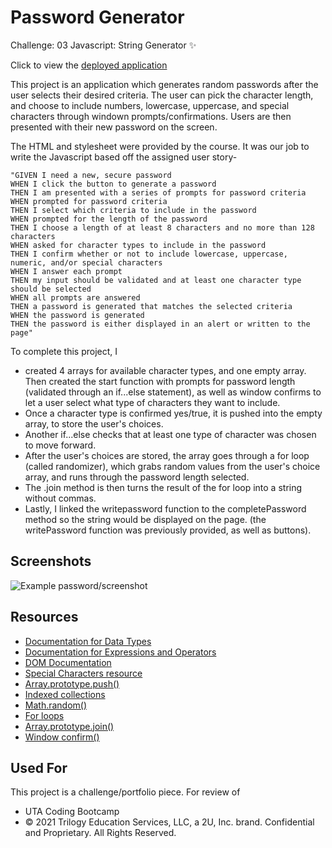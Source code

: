# Password Generator

Challenge: 03 Javascript: String Generator ✨

Click to view the [deployed application](https://dieterichelizabeth.github.io/password-generator/)

This project is an application which generates random passwords after the user selects their desired criteria.
The user can pick the character length, and choose to include numbers, lowercase, uppercase, and special characters through windown prompts/confirmations.
Users are then presented with their new password on the screen.

The HTML and stylesheet were provided by the course. It was our job to write the Javascript based off the assigned user story-

```
"GIVEN I need a new, secure password
WHEN I click the button to generate a password
THEN I am presented with a series of prompts for password criteria
WHEN prompted for password criteria
THEN I select which criteria to include in the password
WHEN prompted for the length of the password
THEN I choose a length of at least 8 characters and no more than 128 characters
WHEN asked for character types to include in the password
THEN I confirm whether or not to include lowercase, uppercase, numeric, and/or special characters
WHEN I answer each prompt
THEN my input should be validated and at least one character type should be selected
WHEN all prompts are answered
THEN a password is generated that matches the selected criteria
WHEN the password is generated
THEN the password is either displayed in an alert or written to the page"
```

To complete this project, I

- created 4 arrays for available character types, and one empty array. Then created the start function with prompts for password length (validated through an if...else statement), as well as window confirms to let a user select what type of characters they want to include.
- Once a character type is confirmed yes/true, it is pushed into the empty array, to store the user's choices.
- Another if...else checks that at least one type of character was chosen to move forward.
- After the user's choices are stored, the array goes through a for loop (called randomizer), which grabs random values from the user's choice array, and runs through the password length selected.
- The .join method is then turns the result of the for loop into a string without commas.
- Lastly, I linked the writepassword function to the completePassword method so the string would be displayed on the page. (the writePassword function was previously provided, as well as buttons).

## Screenshots

![Example password/screenshot](https://user-images.githubusercontent.com/95142863/149854056-c8a224ea-952c-4087-bf2b-14605587c957.png)

## Resources

- [Documentation for Data Types](https://developer.mozilla.org/en-US/docs/Web/JavaScript/Data_structures)
- [Documentation for Expressions and Operators](https://developer.mozilla.org/en-US/docs/Web/JavaScript/Reference/Operators)
- [DOM Documentation](https://developer.mozilla.org/en-US/docs/Web/API/Document_Object_Model)
- [Special Characters resource](https://owasp.org/www-community/password-special-characters)
- [Array.prototype.push()](https://developer.mozilla.org/en-US/docs/Web/JavaScript/Reference/Global_Objects/Array/push)
- [Indexed collections](https://developer.mozilla.org/en-US/docs/Web/JavaScript/Guide/Indexed_collections)
- [Math.random()](https://developer.mozilla.org/en-US/docs/Web/JavaScript/Reference/Global_Objects/Math/random#getting_a_random_integer_between_two_values_inclusive)
- [For loops](https://developer.mozilla.org/en-US/docs/Web/JavaScript/Reference/Statements/for)
- [Array.prototype.join()](https://developer.mozilla.org/en-US/docs/Web/JavaScript/Reference/Global_Objects/Array/join)
- [Window confirm()](https://www.w3schools.com/jsref/met_win_confirm.asp)

## Used For

This project is a challenge/portfolio piece. For review of

- UTA Coding Bootcamp
- © 2021 Trilogy Education Services, LLC, a 2U, Inc. brand. Confidential and Proprietary. All Rights Reserved.
